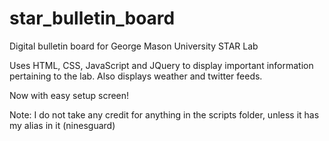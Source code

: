 # star_bulletin_board
Digital bulletin board for George Mason University STAR Lab

Uses HTML, CSS, JavaScript and JQuery to display important information pertaining to the lab.  Also displays weather and twitter feeds.

Now with easy setup screen!

Note: I do not take any credit for anything in the scripts folder, unless it has my alias in it (ninesguard)
